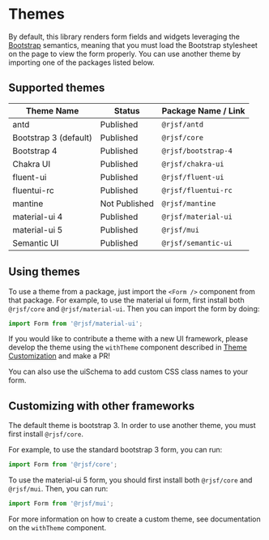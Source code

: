 # Themes

By default, this library renders form fields and widgets leveraging the [Bootstrap](http://getbootstrap.com/) semantics,
meaning that you must load the Bootstrap stylesheet on the page to view the form properly. You can use another theme by importing one of the packages listed below.

## Supported themes

| Theme Name            | Status        | Package Name / Link |
| --------------------- | ------------- | ------------------- |
| antd                  | Published     | `@rjsf/antd`        |
| Bootstrap 3 (default) | Published     | `@rjsf/core`        |
| Bootstrap 4           | Published     | `@rjsf/bootstrap-4` |
| Chakra UI             | Published     | `@rjsf/chakra-ui`   |
| fluent-ui             | Published     | `@rjsf/fluent-ui`   |
| fluentui-rc           | Published     | `@rjsf/fluentui-rc` |
| mantine               | Not Published | `@rjsf/mantine`     |
| material-ui 4         | Published     | `@rjsf/material-ui` |
| material-ui 5         | Published     | `@rjsf/mui`         |
| Semantic UI           | Published     | `@rjsf/semantic-ui` |

## Using themes

To use a theme from a package, just import the `<Form />` component from that package. For example, to use the material ui form,
first install both `@rjsf/core` and `@rjsf/material-ui`. Then you can import the form by doing:

```ts
import Form from '@rjsf/material-ui';
```

If you would like to contribute a theme with a new UI framework, please develop the theme using the `withTheme` component described in [Theme Customization](../advanced-customization/custom-themes.md) and make a PR!

You can also use the uiSchema to add custom CSS class names to your form.

## Customizing with other frameworks

The default theme is bootstrap 3. In order to use another theme, you must first install `@rjsf/core`.

For example, to use the standard bootstrap 3 form, you can run:

```ts
import Form from '@rjsf/core';
```

To use the material-ui 5 form, you should first install both `@rjsf/core` and `@rjsf/mui`. Then, you can run:

```ts
import Form from '@rjsf/mui';
```

For more information on how to create a custom theme, see documentation on the `withTheme` component.
